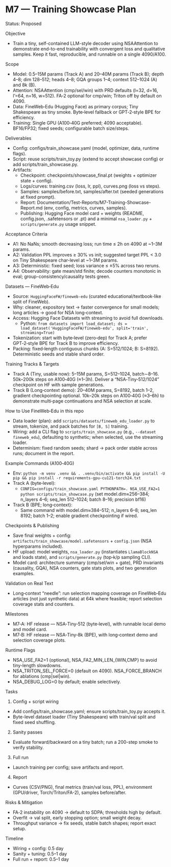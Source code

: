 # M7 — Training Showcase Plan

Status: Proposed

Objective
- Train a tiny, self-contained LLM-style decoder using NSAAttention to demonstrate end-to-end trainability with convergent loss and qualitative samples. Keep it fast, reproducible, and runnable on a single 4090/A100.

Scope
- Model: 0.5–15M params (Track A) and 20–40M params (Track B); depth 4–8; dim 128–512; heads 4–8; GQA groups 1–4; context 512–1024 (A) and 8k (B).
- Attention: NSAAttention (cmp/sel/win) with PRD defaults (l=32, d=16, l’=64, n=16, w=512). FA‑2 optional for cmp/win; Triton off by default on 4090.
- Data: FineWeb‑Edu (Hugging Face) as primary corpus; Tiny Shakespeare as tiny smoke. Byte‑level fallback or GPT‑2‑style BPE for efficiency.
- Training: Single GPU (A100‑40G preferred; 4090 acceptable). BF16/FP32; fixed seeds; configurable batch size/steps.

Deliverables
- Config: configs/train_showcase.yaml (model, optimizer, data, runtime flags).
- Script: reuse scripts/train_toy.py (extend to accept showcase config) or add scripts/train_showcase.py.
- Artifacts:
  - Checkpoint: checkpoints/showcase_final.pt (weights + optimizer state + config).
  - Logs/curves: training.csv (loss, lr, ppl), curves.png (loss vs steps).
  - Samples: samples/before.txt, samples/after.txt (seeded generations at fixed prompt).
  - Report: Documentation/Test-Reports/M7-Training-Showcase-Report.md (env, config, metrics, curves, samples).
  - Publishing: Hugging Face model card + weights (README, config.json, .safetensors or .pt) and a minimal `nsa_loader.py` + `scripts/generate.py` usage snippet.

Acceptance Criteria
- A1: No NaNs; smooth decreasing loss; run time ≤ 2h on 4090 at ~1–3M params.
- A2: Validation PPL improves ≥ 30% vs init; suggested target PPL < 3.0 on Tiny Shakespeare char-level at ~1–3M params.
- A3: Deterministic: fixed seed; loss variance ≤ ±5% across two reruns.
- A4: Observability: gate mean/std finite; decode counters monotonic in eval; group-consistency/causality tests green.

Datasets — FineWeb‑Edu
- Source: `HuggingFaceFW/fineweb-edu` (curated educational/textbook‑like split of FineWeb).
- Why: cleaner, expository text → faster convergence for small models; long articles → good for NSA long‑context.
- Access: Hugging Face Datasets with streaming to avoid full downloads.
  - Python: `from datasets import load_dataset; ds = load_dataset('HuggingFaceFW/fineweb-edu', split='train', streaming=True)`
- Tokenization: start with byte‑level (zero‑dep) for Track A; prefer GPT‑2‑style BPE for Track B to improve efficiency.
- Packing: fixed‑length contiguous chunks (A: S=512/1024; B: S=8192). Deterministic seeds and stable shard order.

Training Tracks & Targets
- Track A (Tiny, usable now): 5–15M params, S=512–1024, batch∼8–16. 50k–200k steps on A100‑40G (≈1–3h). Deliver a “NSA‑Tiny‑512/1024” checkpoint on HF with sample generations.
- Track B (Long‑context demo): 20–40M params, S=8192, batch 1–2, gradient checkpointing optional. 10k–20k steps on A100‑40G (≈3–6h) to demonstrate multi‑page continuations and NSA selection at scale.

How to Use FineWeb‑Edu in this repo
- Data loader (plan): add `scripts/datasets/fineweb_edu_loader.py` to stream, tokenize, and pack batches for `[B, S]` training.
- Wiring: add a CLI flag to `scripts/train_showcase.py` (e.g., `--dataset fineweb_edu`), defaulting to synthetic; when selected, use the streaming loader.
- Determinism: fixed random seeds; shard → pack order stable across runs; document in the report.

Example Commands (A100‑40G)
- Env: `python -m venv .venv && . .venv/bin/activate && pip install -U pip && pip install -r requirements-gpu-cu121-torch24.txt`
- Track A (byte‑level):
  - `CONFIG=configs/train_showcase.yaml PYTHONPATH=. NSA_USE_FA2=1 python scripts/train_showcase.py` (set model.dim≈256–384; n_layers 4–6; seq_len 512–1024; batch 8–16; precision bf16)
- Track B (BPE; long‑context):
  - Same command with model.dim≈384–512; n_layers 6–8; seq_len 8192; batch 1–2; enable gradient checkpointing if wired.

Checkpoints & Publishing
- Save final weights + config: `artifacts/train_showcase/model.safetensors` + `config.json` (NSA hyperparams included).
- HF upload: model weights, `nsa_loader.py` (instantiates `LlamaBlockNSA` and loads state), and `scripts/generate.py` (top‑k/p sampling CLI).
- Model card: architecture summary (cmp/sel/win + gate), PRD invariants (causality, GQA), NSA counters, gate stats plots, and two generation examples.

Validation on Real Text
- Long‑context “needle”: run selection mapping coverage on FineWeb‑Edu articles (not just synthetic data) at 64k where feasible; report selection coverage stats and counters.

Milestones
- M7‑A: HF release — NSA‑Tiny‑512 (byte‑level), with runnable local demo and model card.
- M7‑B: HF release — NSA‑Tiny‑8k (BPE), with long‑context demo and selection coverage plots.

Runtime Flags
- NSA_USE_FA2=1 (optional), NSA_FA2_MIN_LEN_{WIN,CMP} to avoid tiny-length slowdowns.
- NSA_TRITON_SEL_FORCE=0 (default on 4090). NSA_FORCE_BRANCH for ablations (cmp|sel|win).
- NSA_DEBUG_LOG=0 by default; enable selectively.

Tasks
1) Config + script wiring
- Add configs/train_showcase.yaml; ensure scripts/train_toy.py accepts it.
- Byte-level dataset loader (Tiny Shakespeare) with train/val split and fixed seed shuffling.

2) Sanity passes
- Evaluate forward/backward on a tiny batch; run a 200-step smoke to verify stability.

3) Full run
- Launch training per config; save artifacts and report.

4) Report
- Curves (CSV/PNG), final metrics (train/val loss, PPL), environment (GPU/driver, Torch/Triton/FA-2), samples before/after.

Risks & Mitigation
- FA‑2 instability on 4090 → default to SDPA; thresholds high by default.
- Overfit → val split, early stopping option; small weight decay.
- Throughput variance → fix seeds, stable batch shapes; report exact setup.

Timeline
- Wiring + config: 0.5 day
- Sanity + tuning: 0.5–1 day
- Full run + report: 0.5–1 day
